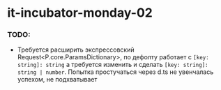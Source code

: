 # it-incubator-monday-02

### TODO:

- Требуется расширить экспрессовский Request<P.core.ParamsDictionary>, по дефолту работает с
  ```[key: string]: string``` а требуется изменить и сделать ```[key: string]: string | number```.
  Попытка простучаться через d.ts не увенчалась успехом, не подхватывает 